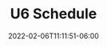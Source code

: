 ---
title: "U6 Schedule"
date: 2022-02-06T11:11:51-06:00
draft: false
menu:
  youth:
      name: U6 Schedule
      parent: beginner
      url: /youth/leagues/beginner/schedule/
      weight: 210
---